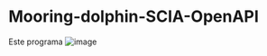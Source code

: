 # Mooring-dolphin-SCIA-OpenAPI

Este programa
![image](https://github.com/AltTabo/Mooring-dolphin-SCIA-OpenAPI/assets/141842536/1070a2b4-7875-491a-9fe3-71245e04b1a7)
